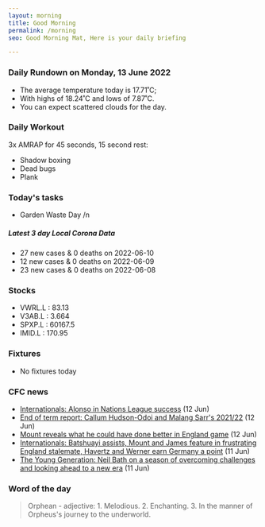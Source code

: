 ```yaml
---
layout: morning
title: Good Morning
permalink: /morning
seo: Good Morning Mat, Here is your daily briefing

---
```


<!-- weather_marker starts -->
### Daily Rundown on Monday, 13 June 2022

- The average temperature today is 17.71˚C;
- With highs of 18.24˚C and lows of 7.87˚C.
- You can expect scattered clouds for the day.

<!-- weather_marker ends -->

### Daily Workout
<!-- workout_marker starts -->
3x AMRAP for 45 seconds, 15 second rest:

- Shadow boxing
- Dead bugs
- Plank

<!-- workout_marker ends -->

### Today's tasks
<!-- task_marker starts -->
- Garden Waste Day /n
<!-- task_marker ends -->

<!-- c19_marker starts -->
##### Latest 3 day Local Corona Data

- 27 new cases & 0 deaths on 2022-06-10
- 12 new cases & 0 deaths on 2022-06-09
- 23 new cases & 0 deaths on 2022-06-08

<!-- c19_marker ends -->

### Stocks

<!-- stocks_marker starts -->

- VWRL.L : 83.13
- V3AB.L : 3.664
- SPXP.L : 60167.5
- IMID.L : 170.95

<!-- stocks_marker ends -->

### Fixtures

<!-- sports_marker starts -->

- No fixtures today
<!-- sports_marker ends -->

### CFC news

<!-- cfc_marker starts -->
- [Internationals: Alonso in Nations League success](https://www.chelseafc.com/en/news/2022/06/12/internationals--alonso-in-nations-league-success) (12 Jun)
- [End of term report: Callum Hudson-Odoi and Malang Sarr's 2021/22](https://www.chelseafc.com/en/news/2022/06/12/end-of-term-report--callum-hudson-odoi-and-malang-sarr-s-2021-22) (12 Jun)
- [Mount reveals what he could have done better in England game](https://www.chelseafc.com/en/news/2022/06/12/mount-reveals-what-he-could-have-done-better-in-england-game) (12 Jun)
- [Internationals: Batshuayi assists, Mount and James feature in frustrating England stalemate, Havertz and Werner earn Germany a point](https://www.chelseafc.com/en/news/2022/06/11/internationals--batshuayi-assists--mount-and-james-feature-in-fr) (11 Jun)
- [The Young Generation: Neil Bath on a season of overcoming challenges and looking ahead to a new era](https://www.chelseafc.com/en/news/2022/06/11/the-young-generation--neil-bath-on-a-season-of-overcoming-challe) (11 Jun)

<!-- cfc_marker ends -->

### Word of the day
<!-- word_marker starts -->

 > Orphean - adjective: 1. Melodious. 2. Enchanting. 3. In the manner of Orpheus's journey to the underworld.

<!-- word_marker ends -->
